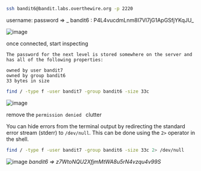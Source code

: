 ```bash
ssh bandit6@bandit.labs.overthewire.org -p 2220
```
username: password => _ bandit6 : P4L4vucdmLnm8I7Vl7jG1ApGSfjYKqJU_

![image](https://user-images.githubusercontent.com/72671239/218419737-529a9654-1cc0-49fc-89d2-e9294f6c776a.png)

once connected, start inspecting

```text
The password for the next level is stored somewhere on the server and has all of the following properties:

owned by user bandit7
owned by group bandit6
33 bytes in size
```

```bash
find / -type f -user bandit7 -group bandit6 -size 33c
```

![image](https://user-images.githubusercontent.com/72671239/218419487-a8ba24ed-af42-4165-b607-9573b937ef68.png)

remove the `permission denied ` clutter

You can hide errors from the terminal output by redirecting the standard error stream (stderr) to `/dev/null`. This can be done using the `2>` operator in the shell.

```bash
find / -type f -user bandit7 -group bandit6 -size 33c 2> /dev/null
```

![image](https://user-images.githubusercontent.com/72671239/218419249-4eb3b0b7-bbe5-4769-9eb9-ca861ae1512c.png)
_bandit6 => z7WtoNQU2XfjmMtWA8u5rN4vzqu4v99S_
